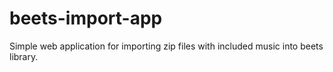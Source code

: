 # beets-import-app
Simple web application for importing zip files with included music into beets library.
